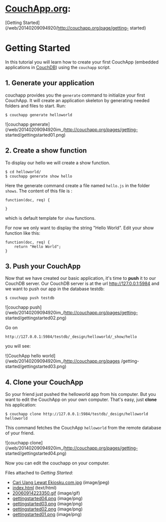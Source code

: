 # **[CouchApp.org](/web/20140209094920/http://couchapp.org/page/index):**
[Getting Started](/web/20140209094920/http://couchapp.org/page/getting-
started)

# Getting Started

In this tutorial you will learn how to create your first CouchApp (embedded
applications in [CouchDB](/web/20140209094920/http://couchdb.apache.org/))
using the `couchapp` script.

## 1\. Generate your application

couchapp provides you the `generate` command to initialize your first
CouchApp. It will create an application skeleton by generating needed folders
and files to start. Run:

    
    
    $ couchapp generate helloworld
    

![couchapp generate](/web/20140209094920im_/http://couchapp.org/pages/getting-
started/gettingstarted01.png)

## 2\. Create a show function

To display our hello we will create a show function.

    
    
    $ cd helloworld/
    $ couchapp generate show hello
    

Here the generate command create a file named `hello.js` in the folder
`shows`. The content of this file is :

    
    
    function(doc, req) {  
    
    }
    

which is default template for `show` functions.

For now we only want to display the string "Hello World". Edit your show
function like this:

    
    
    function(doc, req) {
        return "Hello World";
    }
    

## 3\. Push your CouchApp

Now that we have created our basic application, it's time to **push** it to
our CouchDB server. Our CouchDB server is at the url http://127.0.0.1:5984 and
we want to push our app in the database testdb:

    
    
    $ couchapp push testdb
    

![couchapp push](/web/20140209094920im_/http://couchapp.org/pages/getting-
started/gettingstarted02.png)

Go on

    
    
    http://127.0.0.1:5984/testdb/_design/helloworld/_show/hello  
    

you will see:

![CouchApp hello world](/web/20140209094920im_/http://couchapp.org/pages
/getting-started/gettingstarted03.png)

## 4\. Clone your CouchApp

So your friend just pushed the helloworld app from his computer. But you want
to edit the CouchApp on your own computer. That's easy, just **clone** his
application:

    
    
    $ couchapp clone http://127.0.0.1:5984/testdb/_design/helloworld helloworld
    

This command fetches the CouchApp `helloworld` from the remote database of
your friend.

![couchapp clone](/web/20140209094920im_/http://couchapp.org/pages/getting-
started/gettingstarted04.png)

Now you can edit the couchapp on your computer.

Files attached to _Getting Started_:

  * [Cari Uang Lewat Ekiosku.com.jpg](/web/20140209094920/http://couchapp.org/pages/getting-started/Cari%20Uang%20Lewat%20Ekiosku.com.jpg) (image/jpeg)
  * [index.html](/web/20140209094920/http://couchapp.org/pages/getting-started/index.html) (text/html)
  * [20060914223350.gif](/web/20140209094920/http://couchapp.org/pages/getting-started/20060914223350.gif) (image/gif)
  * [gettingstarted04.png](/web/20140209094920/http://couchapp.org/pages/getting-started/gettingstarted04.png) (image/png)
  * [gettingstarted03.png](/web/20140209094920/http://couchapp.org/pages/getting-started/gettingstarted03.png) (image/png)
  * [gettingstarted02.png](/web/20140209094920/http://couchapp.org/pages/getting-started/gettingstarted02.png) (image/png)
  * [gettingstarted01.png](/web/20140209094920/http://couchapp.org/pages/getting-started/gettingstarted01.png) (image/png)

